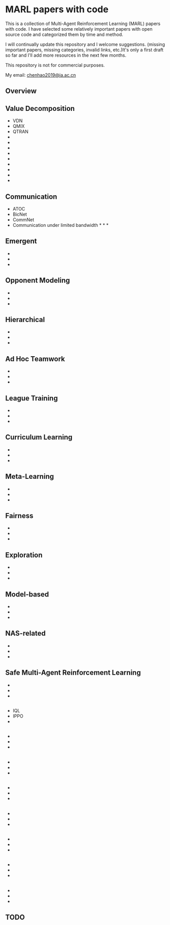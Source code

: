 # MARL papers with code
This is a collection of Multi-Agent Reinforcement Learning (MARL) papers with code. I have selected some relatively important papers with open source code and categorized them by time and method.

I will continually update this repository and I welcome suggestions. (missing important papers, missing categories, invalid links, etc.)It's only a first draft so far and I'll add more resources in the next few months.

This repository is not for commercial purposes.

My email: chenhao2019@ia.ac.cn

## Overview

## Value Decomposition
* VDN
* QMIX
* QTRAN
* 
* 
* 
* 
* 
* 
* 
* 
* 

## Communication
* ATOC
* BicNet
* CommNet
* Communication under limited bandwidth
   * 
   *
   *

## Emergent
* 
* 
* 

## Opponent Modeling
* 
* 
* 

## Hierarchical
* 
* 
* 

## Ad Hoc Teamwork
* 
* 
* 

## League Training
* 
* 
* 

## Curriculum Learning
* 
* 
* 

## Meta-Learning
* 
* 
* 

## Fairness 
* 
* 
*

## Exploration
* 
* 
*

## Model-based
* 
* 
*

## NAS-related
* 
* 
*

## Safe Multi-Agent Reinforcement Learning
* 
* 
*

## 
* IQL
* IPPO
*

## 
* 
* 
*

## 
* 
* 
*

## 
* 
* 
*

## 
* 
* 
*

## 
* 
* 
*

## 
* 
* 
*

## 
* 
* 
*



## TODO








